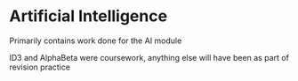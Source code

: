 # Artificial Intelligence

Primarily contains work done for the AI module 

ID3 and AlphaBeta were coursework, anything else will have been as part of revision practice 

